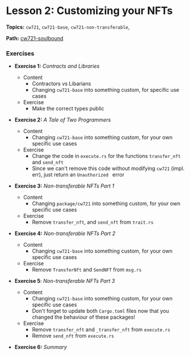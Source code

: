 # Lesson 2: Customizing your NFTs

**Topics:** `cw721`, `cw721-base`, `cw721-non-transferable`,

**Path:** [cw721-soulbound](https://github.com/drewstaylor/area-52-course-2/tree/main/nft/cw721-soulbound)

### Exercises

- **Exercise 1:** _Contracts and Libraries_
  - Content
    - Contractors vs Libarians
    - Changing `cw721-base` into something custom, for specific use cases
  - Exercise
    - Make the correct types public

- **Exercise 2:** _A Tale of Two Programmers_
  - Content
    - Changing `cw721-base` into something custom, for your own specific use cases
  - Exercise
    - Change the code in `execute.rs` for the functions `transfer_nft` and `send_nft`
    - Since we can't remove this code without modifying `cw721` (impl. err), just return an `Unauthorized ` error

- **Exercise 3:** _Non-transferable NFTs Part 1_
  - Content
    - Changing `package/cw721` into something custom, for your own specific use cases
  - Exercise
    - Remove `transfer_nft`, and `send_nft` from `trait.rs`

- **Exercise 4:** _Non-transferable NFTs Part 2_
  - Content
    - Changing `cw721-base` into something custom, for your own specific use cases
  - Exercise
    - Remove `TransferNft` and `SendNFT` from `msg.rs`

- **Exercise 5**: _Non-transferable NFTs Part 3_
  - Content
    - Changing `cw721-base` into something custom, for your own specific use cases
    - Don't forget to update both `Cargo.toml` files now that you changed the behaviour of these packages!
  - Exercise 
    - Remove `transfer_nft` and `_transfer_nft` from `execute.rs`
    - Remove `send_nft` from `execute.rs`

- **Exercise 6:** _Summary_
